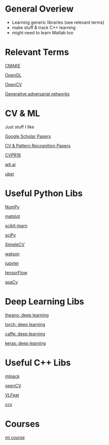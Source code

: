 # General Overiew
 - Learning generic libraries (see relevant terms)
 - make stuff & track C++ learning 
 - might need to learn Matlab too



# Relevant Terms 
[CMAKE](https://cmake.org/)

[OpenGL](https://www.opengl.org/)

[OpenCV](http://docs.opencv.org/)

[Generative adversarial networks](https://en.wikipedia.org/wiki/Generative_adversarial_networks)


# CV & ML
Just stuff I like

[Google Scholar Papers](https://scholar.google.com/citations?view_op=top_venues&hl=en&vq=eng_computervisionpatternrecognition)

[CV & Pattern Recognition Papers](https://arxiv.org/list/cs.CV/recent)

[CVPR16](http://cvpr2016.thecvf.com/)

[wit.ai](https://wit.ai/docs)

[uber](http://eng.uber.com/)

<!-- Libraries  -->

# Useful Python Libs
[NumPy](http://www.numpy.org/)

[matplot](http://matplotlib.org/)

[scikit-learn](http://scikit-learn.org/stable/)

[sciPy](http://www.scipy.org/)

[SimpleCV](http://simplecv.org/)

[watson](http://www.ibm.com/watson/developercloud/visual-recognition.html)

[jupyter](http://jupyter.org/)

[tensorFlow](https://www.tensorflow.org/)

[spaCy](https://explosion.ai/blog/spacy-deep-learning-keras)


# Deep Learning Libs
[theano: deep learning](http://deeplearning.net/software/theano/)

[torch: deep learning](http://torch.ch/)

[caffe: deep learning](http://caffe.berkeleyvision.org/installation.html)

[keras: deep learning](https://keras.io/)

# Useful C++ Libs
[mlpack](http://www.mlpack.org/)

[openCV](http://opencv.org/)

[VLFeat](http://www.vlfeat.org/)

[ccv](http://libccv.org/)

<!-- courses --> 
# Courses 
[ml course](https://www.cs.ox.ac.uk/people/nando.defreitas/machinelearning/)
